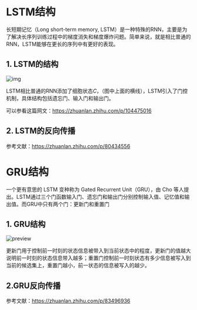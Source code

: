# LSTM结构

长短期记忆（Long short-term memory, LSTM）是一种特殊的RNN，主要是为了解决长序列训练过程中的梯度消失和梯度爆炸问题。简单来说，就是相比普通的RNN，LSTM能够在更长的序列中有更好的表现。

## 1. LSTM的结构

![img](../img/v2-356540b43863b681c8ea53e560302cc9_720w.jpg)

LSTM相比普通的RNN添加了细胞状态$C$，（图中上面的横线），LSTM引入了门控机制，具体结构包括遗忘门、输入门和输出门。

可以参看这篇网文：https://zhuanlan.zhihu.com/p/104475016

## 2. LSTM的反向传播

参考文献：https://zhuanlan.zhihu.com/p/80434556



# GRU结构

一个更有意思的 LSTM 变种称为 Gated Recurrent Unit（GRU），由 Cho 等人提出。LSTM通过三个门函数输入门、遗忘门和输出门分别控制输入值、记忆值和输出值。而GRU中只有两个门：更新门和重置门

## 1. GRU结构

![preview](https://pic1.zhimg.com/v2-85f3a524db406a42d8554ccae3d02c3c_r.jpg)

更新门用于控制前一时刻的状态信息被带入到当前状态中的程度，更新门的值越大说明前一时刻的状态信息带入越多；重置门控制前一时刻状态有多少信息被写入到当前的候选集上，重置门越小，前一状态的信息被写入的越少。

## 2.GRU反向传播

参考文献：https://zhuanlan.zhihu.com/p/83496936

